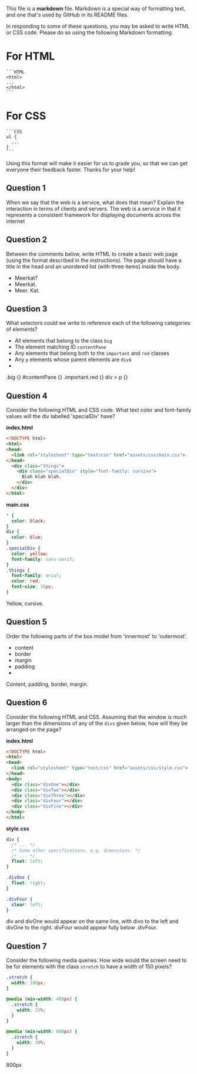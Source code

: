 This file is a **markdown** file. Markdown is a special way of formatting text, and one that's used by GitHub in its README files.

In responding to some of these questions, you may be asked to write HTML or CSS code. Please do so using the following Markdown formatting.

# For HTML

````
```HTML
<html>
...
</html>
```
````

# For CSS

````
```CSS
ul {
  ...
}
```
````

Using this format will make it easier for us to grade you, so that we can get everyone their feedback faster. Thanks for your help!

## Question 1
When we say that the web is a service, what does that mean? Explain the interaction in terms of clients and servers. <!-- your answer starts here --> The web is a service in that it represents a consistent framework for displaying documents across the internet <!-- your answer ends here -->

## Question 2
Between the comments below, write HTML to create a basic web page (using the format described in the instructions). The page should have a title in the head and an unordered list (with three items) inside the body. <!-- your answer starts here -->

<!DOCTYPE html>
<html>
<head>
<title>Meerkat Central</title>
<head/>
<body>
<ul>
<li>Meerkat?</li>
<li>Meerkat.</li>
<li>Meer. Kat.</li>
</ul>
</body>
</html>

<!-- your answer ends here -->

## Question 3
What selectors could we write to reference each of the following categories of elements?
- All elements that belong to the class `big`
- The element matching ID `contentPane`
- Any elements that belong both to the `important` and `red` classes
- Any `p` elements whose parent elements are `div`s
- <!-- your answer starts here -->

.big {}
#contentPane {}
.important.red {}
div > p {}


<!-- your answer ends here -->

## Question 4
Consider the following HTML and CSS code. What text color and font-family values will the div labelled 'specialDiv' have?

**index.html**

```HTML
<!DOCTYPE html>
<html>
<head>
  <link rel="stylesheet" type="text/css" href="assets/css/main.css">
</head>
  <div class="things">
    <div class="specialDiv" style="font-family: cursive">
      Blah blah blah.
    </div>
  </div>
</html>
```

**main.css**

```CSS
* {
  color: black;
}
div {
  color: blue;
}
.specialDiv {
  color: yellow;
  font-family: sans-serif;
}
.things {
  font-family: arial;
  color: red;
  font-size: 16px;
}
```

<!-- your answer starts here -->
Yellow, cursive.
<!-- your answer ends here -->

## Question 5
Order the following parts of the box model from 'innermost' to 'outermost'.
- content
- border
- margin
- padding
- <!-- your answer starts here -->
Content, padding, border, margin.

<!-- your answer ends here -->

## Question 6
Consider the following HTML and CSS. Assuming that the window is much larger than the dimensions of any of the `divs` given below, how will they be arranged on the page?

**index.html**

```HTML
<!DOCTYPE html>
<html>
<head>
  <link rel="stylesheet" type="text/css" href="assets/css/style.css">
</head>
<body>
  <div class="divOne"></div>
  <div class="divTwo"></div>
  <div class="divThree"></div>
  <div class="divFour"></div>
  <div class="divFive"></div>
</body>
</html>
```

**style.css**

```CSS
div {
  /* ... */
  /* Some other specifications, e.g. dimensions. */
  /* ... */
  float: left;
}

.divOne {
  float: right;
}

.divFour {
  clear: left;
}
```

<!-- your answer starts here -->
div and divOne would appear on the same line, with divo to the left and divOne to the right. divFour would appear fully below .divFour.
<!-- your answer ends here -->

## Question 7
Consider the following media queries. How wide would the screen need to be for elements with the class `stretch` to have a width of 150 pixels?

```CSS
.stretch {
  width: 100px;
}

@media (min-width: 400px) {
  .stretch {
    width: 25%;
  }
}

@media (min-width: 800px) {
  .stretch {
    width: 30%;
  }
}
```

<!-- your answer starts here -->
800px
<!-- your answer ends here -->
